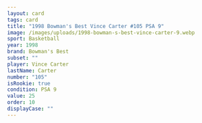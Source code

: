 ```yaml
---
layout: card
tags: card
title: "1998 Bowman's Best Vince Carter #105 PSA 9"
image: /images/uploads/1998-bowman-s-best-vince-carter-9.webp
sport: Basketball
year: 1998
brand: Bowman's Best
subset: ""
player: Vince Carter
lastName: Carter
number: "105"
isRookie: true
condition: PSA 9
value: 25
order: 10
displayCase: ""
---
```

